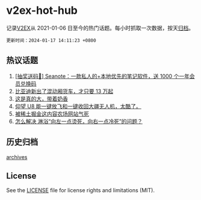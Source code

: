 # v2ex-hot-hub

 记录[V2EX](https://www.v2ex.com/)从 2021-01-06 日至今的热门话题。每小时抓取一次数据，按天[归档](archives)。

`更新时间：2024-01-17 14:11:23 +0800`

## 热议话题

1. [[抽奖送码🎁] Seanote：一款私人的+本地优先的笔记软件，送 1000 个一年会员兑换码](https://www.v2ex.com/t/1009230)
1. [比亚迪新出了混动厢货车，才只要 13 万起](https://www.v2ex.com/t/1009228)
1. [这是真的大，带着奶香](https://www.v2ex.com/t/1009150)
1. [仰望 U8 能一键放飞和一键收回大疆无人机，太酷了。](https://www.v2ex.com/t/1009219)
1. [被稀土掘金这内容农场网站气死](https://www.v2ex.com/t/1009200)
1. [怎么解决 淋浴“向左一点烫死，向右一点冷死”的问题？](https://www.v2ex.com/t/1009312)

## 历史归档

[archives](archives)

## License

See the [LICENSE](LICENSE) file for license rights and limitations (MIT).
